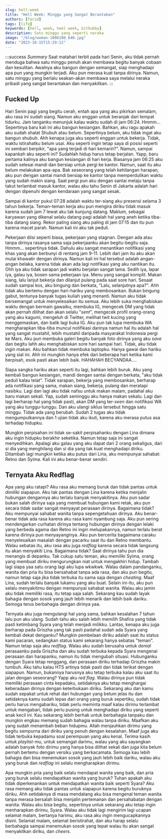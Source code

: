 ```yaml
---
slug: hell-week
title: "Hell Week: Minggu yang Sangat Berantakan"
authors: [farid]
tags: [life]
keywords: [hell, week, heel week, bithubby]
description: Satu minggu yang seperti neraka
image: "/blog/woman-1006100_640.jpg"
date: "2023-10-15T15:29:12"
---
```


:::success _Summary_
Saat matahari terbit pada hari Senin, aku tidak pernah menduga bahwa satu minggu penuh akan membawa begitu banyak cobaan dan kesulitan. Awalnya aku bangun dengan semangat, siap menghadapi apa pun yang mungkin terjadi. Aku pun merasa kuat tanpa dirinya. Namun, satu minggu yang berlalu seakan-akan membawa saya melalui neraka pribadi yang sangat berantakan dan menyakitkan.
:::

<!-- truncate -->

## Fucked Up

Hari Senin pagi yang begitu cerah, entah apa yang aku pikirkan semalam, aku rasa ini sudah siang. Namun aku enggan untuk beranjak dari tempat tidurku. Jam tanganku menunjuk kalau waktu sudah di jam 06:24. Hmmm... Sepertinya baru kali ini aku bangun kesiangan. Bahkan, aku ragu apakah aku sudah shalat Shubuh atau belum. Sepertinya belum, aku tidak ingat aku bangun shubuh. Ahh kenapa juga aku seperti enggan untuk bekerja. Tidak, waktu istirahatku belum usai. Aku seperti ingin tetap saya di posisi seperti ini sembari berpikir, "apa yang terjadi di hari kemarin?". Namun, sampai kapankah aku seperti ini? Sudahlah hidup harus tetap berjalan. Yapp, baru pertama kalinya aku bangun kesiangan di hari kerja. Biasanya jam 06:25 aku sudah selesai mandi dan bersiap untuk pergi ke kantor. Namun, saat itu aku belum melakukan apa-apa. Bak seseorang yang telah kehilangan harapan, aku pun dengan santai mandi bersiap ke kantor tanpa memperdulikan waktu yang sudah makin siang. Saat pergi pun aku dengan santai melaju tanpa takut terlambat masuk kantor, walau aku tahu Senin di Jakarta adalah hari dengan dipenuhi dengan kendaraan yang sangat sesak.

Sampai di kantor pukul 07:28 adalah waktu ter-siang aku presensi selama 3 tahun bekerja. Teman-teman kerja aku pun mengira diriku tidak masuk karena sudah jam 7 lewat aku tak kunjung datang. Maklum, sebagai karyawan yang dikenal selalu datang pagi adalah hal yang aneh ketika tiba-tiba datang siang. Rekor paling siang aku paling di jam 07:15 dan itu pun karena macet parah. Namun kali ini aku tak peduli.

Pekerjaan diisi seperti biasa, pekerjaan yang stagnan. Dengan ada atau tanpa dirinya rasanya sama saja pekerjaanku akan begitu-begitu saja. Hmmm... sepertinya tidak. Dahulu aku sangat menantikan notifikasi yang khas yang akan berbunyi di rentang jam 9-11. Lebih dari jam itu aku akan mulai khawatir dengan dirinya. Namun kali ini hal tersebut adalah angan-angan belaka, karena tidak akan ada lagi notifikasi yang aku nantikan itu. Ohh iya aku tidak sarapan jadi waktu berjalan sangat lama. Sedih iya, lapar iya, galau iya, bosen sama pekerjaan iya. Menu yang sangat komplit. Makan siang, lalu lanjut bekerja dan dilanjut pulang pada saat sore hari. Sesaat sudah sampai kos, aku bingung dan berkata, "Lalu, selanjutnya apa?". Ahh tidak aku bertemu dengan hari-hariku yang membosankan. Bukan bingung gabut, tentunya banyak tugas kuliah yang menanti. Namun aku tidak bersemangat untuk menyelesaikan itu semua. Aku lebih suka menghabiskan waktu dengan bermain gawaiku, membuka IG, mengecek DM yang tidak akan pernah dilihat dan akan selalu "_sent_", mengecek profil orang-orang yang aku kagumi, mengeluh di Twitter, melihat twit kucing yang menggemaskan, dan balik lagi buka IG. Aku pun tak lupa membuka WA mengharapkan tiba-tiba muncul notifikasi darinya namun hal itu adalah hal yang sangat mustahil, lebih mustahil daripada masyarakat Indonesia pergi ke Mars. Aku pun membuka galeri begitu banyak foto dirinya yang aku _save_ dan begitu lahh aku menghabiskan sore hari sampai hari. Tidak, aku tidak ingin makan. Aku bahkan tidak membuka laptopku. Hanya gawai dan hariku yang sial ini. Ahh ini mungkin hanya efek dari beberapa hari ketika kami berpisah, esok pasti akan lebih baik. HAHAHAH BECYANDAA....

Siapa sangka hariku akan seperti itu lagi, bahkan lebih buruk. Aku yang kembali bangun kesiangan, mandi dengan santai dengan berkata, "aku tidak peduli kalau telat". Tidak sarapan, bekerja yang membosankan, berharap ada notifikasi yang sama, makan siang, bekerja, pulang dan meratapi nasibku. Lagi dan lagi aku tidak nafsu untuk makan malam, padahal aku baru makan sekali. Yap, sudah seminggu aku hanya makan sekalu. Lagi dan lagi berharap hal yang tidak pasti, akan DM yang ter-_seen_ dan notifikasi WA yang aku tunggu-tunggu. Dan aku ulangi siklus tersebut hingga satu minggu. Tidak ada yang berubah. Sudah 2 tugas aku tidak mengumpulkannya dan 1 ujian tidak aku ikuti, karena aku merasa putus asa terhadap hidupku.

Mungkin perpisahan ini tidak se-sakit perpisahanku dengan Lina dimana aku ingin hidupku berakhir seketika. Namun tetap saja ini sangat menyedihkan. Apalagi aku galau yang aku dapat dari 2 orang sekaligus, dari si dia yang menghilang dan si dia yang tak kuat menghadapi diriku. Ditambah lagi mungkin ketika aku putus dari Lina, aku mempunyai sahabat: Retno dan Syima. Kali ini aku benar-benar sendiri.

## Ternyata Aku Redflag

Apa yang aku ratapi? Aku rasa aku memang buruk dan tidak pantas untuk dimiliki siapapun. Aku tak pantas dengan Lina karena ketika menjalin hubungan dengannya aku terlalu banyak menyakitinya. Aku pun sadar bukan salah dirinya saja yang membuat hubungan kami retak, aku pun secara tidak sadar sangat menyayat perasaan dirinya. Bagaimana tidak? Aku mempunyai sahabat wanita tanpa sepengetahuan dirinya. Aku benar-benar tidak ada rasa karena aku rasa kami nyambung saja. Aku pun sering mendengarkan curhatan dirinya tentang hubungan dirinya dengan lelaki yang berbeda agama dan Retno ini ingin melupakannya, namun terlalu berat karena dirinya pun menyayanginya. Aku pun bercerita bagaimana caraku menyelesaikan masalah dengan pacarku saat itu dan Retno membantu. Walau sebatas itu, aku rasa aku juga _redflag_ karena secara tidak langsung itu akan menyakiti Lina. Bagaimana tidak? Saat dirinya tahu pun dia menangis di depanku. Tak cukup satu teman, aku memiliki Syima, orang yang membuat diriku mengurungkan niat untuk mengakhiri hidup. Tambah lagi siapa yaa satu orang lagi aku lupa wkwkwk. Walau dalam pandanganku, wanita dan pria itu bisa bersahabat tanpa ada rasa, dan aku pun begitu, namun tetap saja jika tidak terbuka itu sama saja dengan _cheating_. Maaf Lina, sudah terlalu banyak lukamu yang aku buat. Selain ini-itu, aku pun selalu menyakitimu dengan mempunyai sahabat wanita. Walau aku jamin aku tidak memiliki rasa, itu tetap saja salah. Sekarang kau sudah layak bahagia dengan sosok yang jauh lebih menarik dan lebih baik dariku. Semoga terus berbahagia dengan dirinya yaa.

Ternyata aku juga mengulangi hal yang sama, bahkan kesalahan 7 tahun lalu pun aku ulang. Sudah tahu aku salah lebih memilih Shafira yang tidak pasti ketimbang Syara yang telah menjadi milikku. Lantas, kenapa aku juga berharap pada Griszha yang tak pasti padahal sudah ada Syara yang kembali dekat denganku? Mungkin pembelaan diriku adalah saat itu status kami pacaran, sedangkan status kami sekarang hanya sebatas "teman". Namun tetap saja aku _redflag_. Walau aku sudah berusaha untuk _denial_ perasaanku pada Griszha dan aku sudah terbuka kepada Syara mengenai perasaan dan harapanku, namun itu tidak mengubah situasi. Hubunganku dengan Syara tetap renggang, dan perasaan diriku terhadap Griszha makin tumbuh. Aku tahu kalau HTS artinya tidak pasti dan tidak terikat dengan siapapun. Namun, bukannya harusnya aku tetap terbuka kalau aku saat itu jalan dengan seseorang? Yapp aku _red flag_. Walau dirinya pun tidak memiliki perasaan cinta kepadaku, setidaknya aku tetap menghargai keberadaan dirinya dengan keterbukaan diriku. Sekarang aku dan kamu sudah sepakat untuk rehat dari hubungan yang belum jelas itu dan setidaknya kamu sudah lepas dari orang yang buruk sepertiku, sudah tidak perlu harus mengabariku, tidak perlu meminta maaf kalau dirimu terlambat untuk mengabari, tidak perlu pusing untuk menghadapi diriku yang seperti anak kecil ini. Kau sekarang lebih berhak untuk berbahagia tanpaku dan mungkin engkau memang sudah bahagia walau tanpa diriku. Maafkan aku yang sudah menambah beban hidupmu. Allah menjauhkan dirimu yang begitu sempurna dari diriku yang penuh dengan kesalahan. Maaf juga aku tidak terbuka kepadamu soal perempuan yang aku kenal. Terima kasih untuk _playlist_-mu, untuk semangat darimu, walau yang aku sayangkan adalah banyak foto dirimu yang hanya bisa dilihat sekali dan juga kita belum pernah bertemu dengan versiku yang berkacamata. Semoga kau lebih bahagia dan bisa menemukan sosok yang jauh lebih baik dariku, walau aku yang buruk dan _redflag_ ini selalu mengharapkan dirimu.

Apa mungkin pria yang baik selalu mendapat wanita yang baik, dan pria yang buruk selalu mendapatkan wanita yang buruk? Tuhan apakah aku tidak diperkenankan untuk mendapatkan wanita baik seperti Syara? Aku rasa memang aku tidak pantas untuk siapapun karena begitu buruknya diriku. Ahh setidaknya di masa mendatang aku bisa mengenal teman wanita tanpa merasa bersalah bisa menjalin pertemanan dan persahabatan dengan wanita. Walau aku bisa begitu, sepertinya untuk sekarang aku tetap ingin menharapkan dirimu, Syara. Walau aku tidak lagi mengirim lagi ucapan selamat malam, bertanya harimu, aku rasa aku ingin mengucapkannya disini. Selamat malam, selamat beristirahat, dan aku harap selalu berbahagia sampai menemukan sosok yang tepat walau itu akan sangat menyakitkan diriku, dan _cheers_.
